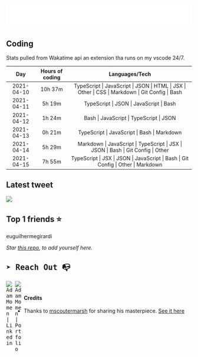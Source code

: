 
![test image size](/assets/welcome_message.gif)

## Coding
Stats pulled from Wakatime api an extension tha runs on my vscode 24/7.

|Day|Hours of coding|Languages/Tech|
|:-:|:-:|:-:|
|2021-04-10|10h 37m|TypeScript &#124; JavaScript &#124; JSON &#124; HTML &#124; JSX &#124; Other &#124; CSS &#124; Markdown &#124; Git Config &#124; Bash|
|2021-04-11|5h 19m|TypeScript &#124; JSON &#124; JavaScript &#124; Bash|
|2021-04-12|1h 24m|Bash &#124; JavaScript &#124; TypeScript &#124; JSON|
|2021-04-13|0h 21m|TypeScript &#124; JavaScript &#124; Bash &#124; Markdown|
|2021-04-14|5h 29m|Markdown &#124; JavaScript &#124; TypeScript &#124; JSX &#124; JSON &#124; Bash &#124; Git Config &#124; Other|
|2021-04-15|7h 55m|TypeScript &#124; JSX &#124; JSON &#124; JavaScript &#124; Bash &#124; Git Config &#124; Other &#124; Markdown|

## Latest tweet
[<img src="<tweet-image-url>" width="400">](<tweet-url>)

## Top 1 friends ⭐️
euguilhermegirardi

*Star [this repo](https://github.com/AdamMomen/AdamMomen), to add yourself here.*


<samp>

## ➤ Reach Out :mailbox_with_no_mail:

>
  <a href="https://www.linkedin.com/in/adam-momen-99596275/">
     <img align="left" alt="Adam Momen | Linkedin" width="24px" src="./assets/Linkedin.svg" />
   </a>

   <a href="https://adammomen.com/">
     <img align="left" alt="Adam Momen | Portfolio" width="24px" src="./assets/web.svg" />
   </a>

</samp>

<br>

#### Credits
* Thanks to [mscoutermarsh](https://github.com/mscoutermarsh) for sharing his masterpiece. [See it here](https://github.com/mscoutermarsh/mscoutermarsh)